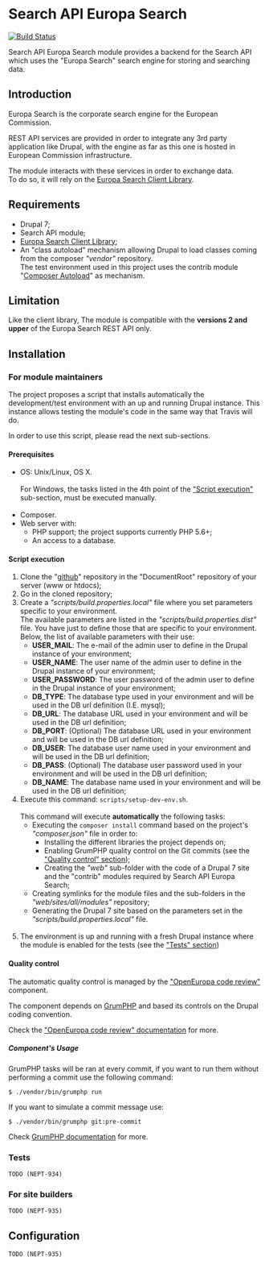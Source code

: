# Search API Europa Search

[![Build Status](https://travis-ci.org/ec-europa/search_api_europa_search.svg?branch=7.x-1.x)](https://travis-ci.org/ec-europa/search_api_europa_search)

Search API Europa Search module provides a backend for the Search API which uses the "Europa Search" search engine for storing and searching data.

## Introduction

Europa Search is the corporate search engine for the European Commission. 

REST API services are provided in order to integrate any 3rd party application like Drupal, with the engine as far as 
this one is hosted in European Commission infrastructure.

The module interacts with these services in order to exchange data.<br />
To do so, it will rely on the [Europa Search Client Library](https://github.com/ec-europa/oe-europa-search-client).

## Requirements

* Drupal 7;
* Search API module;
* [Europa Search Client Library](https://github.com/ec-europa/oe-europa-search-client);
* An "class autoload" mechanism allowing Drupal to load classes coming from the composer _"vendor"_ repository.<br />
  The test environment used in this project uses the contrib module "[Composer Autoload](https://www.drupal.org/project/composer_autoload)"
  as mechanism.

## Limitation

Like the client library, The module is compatible with the **versions 2 and upper** of the Europa Search REST API only.


## Installation

### For module maintainers

The project proposes a script that installs automatically the development/test environment with an up and running Drupal instance.
This instance allows testing the module's code in the same way that Travis will do.

In order to use this script, please read the next sub-sections.

#### Prerequisites
* OS: Unix/Linux, OS X.<br /><br />
  For Windows, the tasks listed in the 4th point of the ["Script execution"](#script-execution) sub-section, must
  be executed manually.<br /><br />
* Composer.
* Web server with:
  * PHP support; the project supports currently PHP 5.6+;
  * An access to a database.

#### Script execution

1. Clone the "[github](https://github.com/ec-europa/search_api_europa_search)" repository in the "DocumentRoot" repository of 
   your server (www or htdocs);
2. Go in the cloned repository;
3. Create a _"scripts/build.properties.local"_ file where you set parameters specific to your environment.<br />
   The available parameters are listed in the _"scripts/build.properties.dist"_ file. You have just to define those that are 
   specific to your environment.<br />
   Below, the list of available parameters with their use:
   * **USER_MAIL**: The e-mail of the admin user to define in the Drupal instance of your environment;
   * **USER_NAME**: The user name of the admin user to define in the Drupal instance of your environment;
   * **USER_PASSWORD**: The user password of the admin user to define in the Drupal instance of your environment;
   * **DB_TYPE**: The database type used in your environment and will be used in the DB url definition (I.E. mysql);
   * **DB_URL**: The database URL used in your environment and will be used in the DB url definition;
   * **DB_PORT**: (Optional) The database URL used in your environment and will be used in the DB url definition;
   * **DB_USER**: The database user name used in your environment and will be used in the DB url definition;
   * **DB_PASS**: (Optional) The database user password used in your environment and will be used in the DB url definition;
   * **DB_NAME**: The database name used in your environment and will be used in the DB url definition;
4. Execute this command: `scripts/setup-dev-env.sh`.<br /><br />
   This command will execute **automatically** the following tasks:
   * Executing the `composer install` command based on the project's _"composer.json"_ file in order to:
     - Installing the different libraries the project depends on;
     - Enabling GrumPHP quality control on the Git commits (see the ["Quality control" section](#quality-control));
     - Creating the _"web"_ sub-folder with the code of a Drupal 7 site and the "contrib" modules required by Search API 
       Europa Search;   
   * Creating symlinks for the module files and the sub-folders in the _"web/sites/all/modules"_ repository;
   * Generating the Drupal 7 site based on the parameters set in the _"scripts/build.properties.local"_ file.<br /><br />
5. The environment is up and running with a fresh Drupal instance where the module is enabled for the tests (see the ["Tests" section](#tests))

#### Quality control

The automatic quality control is managed by the ["OpenEuropa code review"](https://github.com/ec-europa/oe-code-review) component.
 
The component depends on [GrumPHP](https://github.com/phpro/grumphp) and based its controls on the Drupal coding convention.

Check the ["OpenEuropa code review" documentation](https://github.com/ec-europa/oe-code-review/blob/master/README.md) for more.

##### Component's Usage

GrumPHP tasks will be ran at every commit, if you want to run them without performing a commit use the following command:

```
$ ./vendor/bin/grumphp run
```

If you want to simulate a commit message use:

```
$ ./vendor/bin/grumphp git:pre-commit
```

Check [GrumPHP documentation](https://github.com/phpro/grumphp/tree/master/doc) for more.

### Tests

```
TODO (NEPT-934)
```

### For site builders

```
TODO (NEPT-935)
```

## Configuration

```
TODO (NEPT-935)
```




